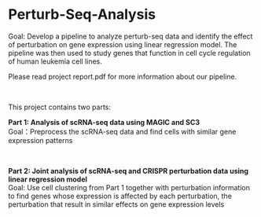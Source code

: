 # Perturb-Seq-Analysis

Goal: Develop a pipeline to analyze perturb-seq data and identify the effect of perturbation on gene expression using linear regression model. The pipeline was then used to study genes that function in cell cycle regulation of human leukemia cell lines. 
<br />

Please read project report.pdf for more information about our pipeline. 

<br />

This project contains two parts: 

**Part 1: Analysis of scRNA-seq data using MAGIC and SC3**
<br />
Goal：Preprocess the scRNA-seq data and find cells with similar gene expression patterns

<br />

**Part 2: Joint analysis of scRNA-seq and CRISPR perturbation data using linear regression model**
<br />
Goal: Use cell clustering from Part 1 together with perturbation information to find genes whose expression is affected by each perturbation, the perturbation that result               in similar effects on gene expression levels
